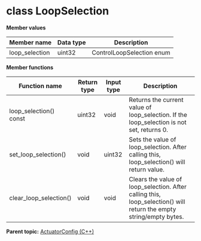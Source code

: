 # class LoopSelection

 **Member values** 

|Member name|Data type|Description|
|-----------|---------|-----------|
|loop\_selection|uint32|ControlLoopSelection enum|

 **Member functions** 

|Function name|Return type|Input type|Description|
|-------------|-----------|----------|-----------|
|loop\_selection\(\) const|uint32|void|Returns the current value of loop\_selection. If the loop\_selection is not set, returns 0.|
|set\_loop\_selection\(\)|void|uint32|Sets the value of loop\_selection. After calling this, loop\_selection\(\) will return value.|
|clear\_loop\_selection\(\)|void|void|Clears the value of loop\_selection. After calling this, loop\_selection\(\) will return the empty string/empty bytes.|

**Parent topic:** [ActuatorConfig \(C++\)](../../summary_pages/ActuatorConfig.md)

